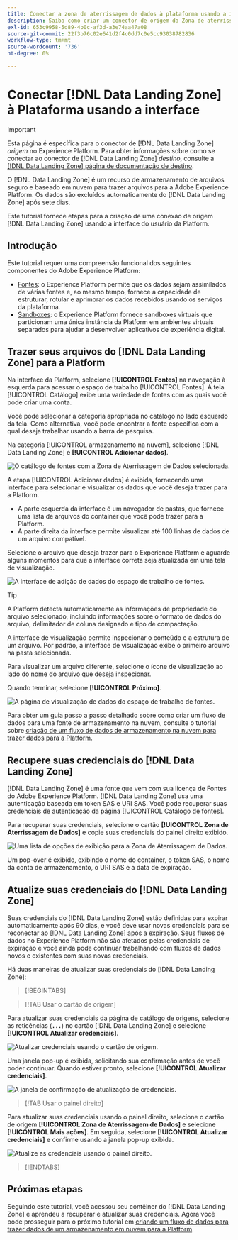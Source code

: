 ```yaml
---
title: Conectar a zona de aterrissagem de dados à plataforma usando a interface do
description: Saiba como criar um conector de origem da Zona de aterrissagem de dados usando a interface do usuário da Platform.
exl-id: 653c9958-5d89-4b0c-af3d-a3e74aa47a08
source-git-commit: 22f3b76c02e641d2f4c0dd7c0e5cc93038782836
workflow-type: tm+mt
source-wordcount: '736'
ht-degree: 0%

---
```


# Conectar [!DNL Data Landing Zone] à Plataforma usando a interface

>[!IMPORTANT]
>
>Esta página é específica para o conector de [!DNL Data Landing Zone] *origem* no Experience Platform. Para obter informações sobre como se conectar ao conector de [!DNL Data Landing Zone] *destino*, consulte a [[!DNL Data Landing Zone] página de documentação de destino](/help/destinations/catalog/cloud-storage/data-landing-zone.md).

O [!DNL Data Landing Zone] é um recurso de armazenamento de arquivos seguro e baseado em nuvem para trazer arquivos para a Adobe Experience Platform. Os dados são excluídos automaticamente do [!DNL Data Landing Zone] após sete dias.

Este tutorial fornece etapas para a criação de uma conexão de origem [!DNL Data Landing Zone] usando a interface do usuário da Platform.

## Introdução

Este tutorial requer uma compreensão funcional dos seguintes componentes do Adobe Experience Platform:

* [Fontes](../../../../home.md): o Experience Platform permite que os dados sejam assimilados de várias fontes e, ao mesmo tempo, fornece a capacidade de estruturar, rotular e aprimorar os dados recebidos usando os serviços da plataforma.
* [Sandboxes](../../../../../sandboxes/home.md): o Experience Platform fornece sandboxes virtuais que particionam uma única instância da Platform em ambientes virtuais separados para ajudar a desenvolver aplicativos de experiência digital.

## Trazer seus arquivos do [!DNL Data Landing Zone] para a Platform

Na interface da Platform, selecione **[!UICONTROL Fontes]** na navegação à esquerda para acessar o espaço de trabalho [!UICONTROL Fontes]. A tela [!UICONTROL Catálogo] exibe uma variedade de fontes com as quais você pode criar uma conta.

Você pode selecionar a categoria apropriada no catálogo no lado esquerdo da tela. Como alternativa, você pode encontrar a fonte específica com a qual deseja trabalhar usando a barra de pesquisa.

Na categoria [!UICONTROL armazenamento na nuvem], selecione [!DNL Data Landing Zone] e **[!UICONTROL Adicionar dados]**.

![O catálogo de fontes com a Zona de Aterrissagem de Dados selecionada.](../../../../images/tutorials/create/dlz/catalog.png)

A etapa [!UICONTROL Adicionar dados] é exibida, fornecendo uma interface para selecionar e visualizar os dados que você deseja trazer para a Platform.

* A parte esquerda da interface é um navegador de pastas, que fornece uma lista de arquivos do container que você pode trazer para a Platform.
* A parte direita da interface permite visualizar até 100 linhas de dados de um arquivo compatível.

Selecione o arquivo que deseja trazer para o Experience Platform e aguarde alguns momentos para que a interface correta seja atualizada em uma tela de visualização.

![A interface de adição de dados do espaço de trabalho de fontes.](../../../../images/tutorials/create/dlz/add-data.png)

>[!TIP]
>
>A Platform detecta automaticamente as informações de propriedade do arquivo selecionado, incluindo informações sobre o formato de dados do arquivo, delimitador de coluna designado e tipo de compactação.

A interface de visualização permite inspecionar o conteúdo e a estrutura de um arquivo. Por padrão, a interface de visualização exibe o primeiro arquivo na pasta selecionada.

Para visualizar um arquivo diferente, selecione o ícone de visualização ao lado do nome do arquivo que deseja inspecionar.

Quando terminar, selecione **[!UICONTROL Próximo]**.

![A página de visualização de dados do espaço de trabalho de fontes.](../../../../images/tutorials/create/dlz/file-detection.png)

Para obter um guia passo a passo detalhado sobre como criar um fluxo de dados para uma fonte de armazenamento na nuvem, consulte o tutorial sobre [criação de um fluxo de dados de armazenamento na nuvem para trazer dados para a Platform](../../dataflow/batch/cloud-storage.md).

## Recupere suas credenciais do [!DNL Data Landing Zone]

[!DNL Data Landing Zone] é uma fonte que vem com sua licença de Fontes do Adobe Experience Platform. [!DNL Data Landing Zone] usa uma autenticação baseada em token SAS e URI SAS. Você pode recuperar suas credenciais de autenticação da página [!UICONTROL Catálogo de fontes].

Para recuperar suas credenciais, selecione o cartão **[!UICONTROL Zona de Aterrissagem de Dados]** e copie suas credenciais do painel direito exibido.

![Uma lista de opções de exibição para a Zona de Aterrissagem de Dados.](../../../../images/tutorials/create/dlz/view-credentials.png)

Um pop-over é exibido, exibindo o nome do container, o token SAS, o nome da conta de armazenamento, o URI SAS e a data de expiração.

## Atualize suas credenciais do [!DNL Data Landing Zone]

Suas credenciais do [!DNL Data Landing Zone] estão definidas para expirar automaticamente após 90 dias, e você deve usar novas credenciais para se reconectar ao [!DNL Data Landing Zone] após a expiração. Seus fluxos de dados no Experience Platform não são afetados pelas credenciais de expiração e você ainda pode continuar trabalhando com fluxos de dados novos e existentes com suas novas credenciais.

Há duas maneiras de atualizar suas credenciais do [!DNL Data Landing Zone]:

>[!BEGINTABS]

>[!TAB Usar o cartão de origem]

Para atualizar suas credenciais da página de catálogo de origens, selecione as reticências (**`...`**) no cartão [!DNL Data Landing Zone] e selecione **[!UICONTROL Atualizar credenciais]**.

![Atualizar credenciais usando o cartão de origem.](../../../../images/tutorials/create/dlz/refresh-with-card.png)

Uma janela pop-up é exibida, solicitando sua confirmação antes de você poder continuar. Quando estiver pronto, selecione **[!UICONTROL Atualizar credenciais]**.

![A janela de confirmação de atualização de credenciais.](../../../../images/tutorials/create/dlz/confirm.png)

>[!TAB Usar o painel direito]

Para atualizar suas credenciais usando o painel direito, selecione o cartão de origem **[!UICONTROL Zona de Aterrissagem de Dados]** e selecione **[!UICONTROL Mais ações]**. Em seguida, selecione **[!UICONTROL Atualizar credenciais]** e confirme usando a janela pop-up exibida.

![Atualize as credenciais usando o painel direito.](../../../../images/tutorials/create/dlz/refresh-with-right-rail.png)

>[!ENDTABS]

## Próximas etapas

Seguindo este tutorial, você acessou seu contêiner do [!DNL Data Landing Zone] e aprendeu a recuperar e atualizar suas credenciais. Agora você pode prosseguir para o próximo tutorial em [criando um fluxo de dados para trazer dados de um armazenamento em nuvem para a Platform](../../dataflow/batch/cloud-storage.md).
